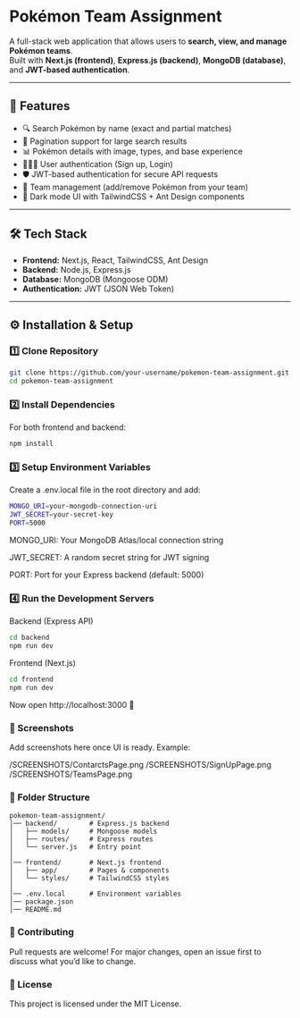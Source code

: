 # Pokémon Team Assignment

A full-stack web application that allows users to **search, view, and manage Pokémon teams**.  
Built with **Next.js (frontend)**, **Express.js (backend)**, **MongoDB (database)**, and **JWT-based authentication**.

---

## 🚀 Features

- 🔍 Search Pokémon by name (exact and partial matches)
- 📑 Pagination support for large search results
- 📊 Pokémon details with image, types, and base experience
- 🧑‍🤝‍🧑 User authentication (Sign up, Login)
- 🛡️ JWT-based authentication for secure API requests
- 📂 Team management (add/remove Pokémon from your team)
- 🎨 Dark mode UI with TailwindCSS + Ant Design components

---

## 🛠️ Tech Stack

- **Frontend:** Next.js, React, TailwindCSS, Ant Design  
- **Backend:** Node.js, Express.js  
- **Database:** MongoDB (Mongoose ODM)  
- **Authentication:** JWT (JSON Web Token)  

---

## ⚙️ Installation & Setup

### 1️⃣ Clone Repository
```bash
git clone https://github.com/your-username/pokemon-team-assignment.git
cd pokemon-team-assignment
```

### 2️⃣ Install Dependencies

For both frontend and backend:
```bash
npm install
```

### 3️⃣ Setup Environment Variables

Create a .env.local file in the root directory and add:
```bash
MONGO_URI=your-mongodb-connection-uri
JWT_SECRET=your-secret-key
PORT=5000
```

MONGO_URI: Your MongoDB Atlas/local connection string

JWT_SECRET: A random secret string for JWT signing

PORT: Port for your Express backend (default: 5000)

### 4️⃣ Run the Development Servers
Backend (Express API)
```bash
cd backend
npm run dev
```

Frontend (Next.js)
```bash
cd frontend
npm run dev
```


Now open http://localhost:3000
 🚀

### 📸 Screenshots

Add screenshots here once UI is ready. Example:

/SCREENSHOTS/ContarctsPage.png
/SCREENSHOTS/SignUpPage.png
/SCREENSHOTS/TeamsPage.png

### 📌 Folder Structure
```
pokemon-team-assignment/
│── backend/        # Express.js backend
│   ├── models/     # Mongoose models
│   ├── routes/     # Express routes
│   └── server.js   # Entry point
│
│── frontend/       # Next.js frontend
│   ├── app/        # Pages & components
│   └── styles/     # TailwindCSS styles
│
│── .env.local      # Environment variables
│── package.json
│── README.md
```

### 🤝 Contributing

Pull requests are welcome! For major changes, open an issue first to discuss what you’d like to change.

### 📜 License

This project is licensed under the MIT License.

